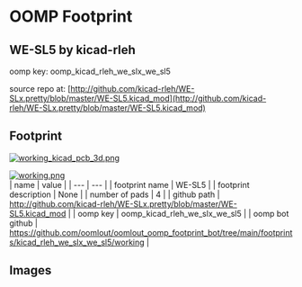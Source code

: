 # OOMP Footprint  
## WE-SL5  by kicad-rleh  
  
oomp key: oomp_kicad_rleh_we_slx_we_sl5  
  
source repo at: [http://github.com/kicad-rleh/WE-SLx.pretty/blob/master/WE-SL5.kicad_mod](http://github.com/kicad-rleh/WE-SLx.pretty/blob/master/WE-SL5.kicad_mod)  
## Footprint  
  
[![working_kicad_pcb_3d.png](working_kicad_pcb_3d_600.png)](working_kicad_pcb_3d.png)  
  
[![working.png](working_600.png)](working.png)  
| name | value | 
| --- | --- | 
| footprint name | WE-SL5 | 
| footprint description | None | 
| number of pads | 4 | 
| github path | http://github.com/kicad-rleh/WE-SLx.pretty/blob/master/WE-SL5.kicad_mod | 
| oomp key | oomp_kicad_rleh_we_slx_we_sl5 | 
| oomp bot github | https://github.com/oomlout/oomlout_oomp_footprint_bot/tree/main/footprints/kicad_rleh_we_slx_we_sl5/working | 
## Images  
